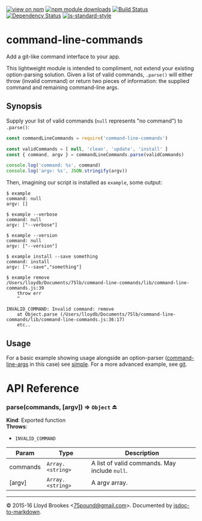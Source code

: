 [![view on npm](http://img.shields.io/npm/v/command-line-commands.svg)](https://www.npmjs.org/package/command-line-commands)
[![npm module downloads](http://img.shields.io/npm/dt/command-line-commands.svg)](https://www.npmjs.org/package/command-line-commands)
[![Build Status](https://travis-ci.org/75lb/command-line-commands.svg?branch=master)](https://travis-ci.org/75lb/command-line-commands)
[![Dependency Status](https://david-dm.org/75lb/command-line-commands.svg)](https://david-dm.org/75lb/command-line-commands)
[![js-standard-style](https://img.shields.io/badge/code%20style-standard-brightgreen.svg)](https://github.com/feross/standard)

# command-line-commands
Add a git-like command interface to your app.

This lightweight module is intended to compliment, not extend your existing option-parsing solution. Given a list of valid commands, `.parse()` will either throw (invalid command) or return two pieces of information: the supplied command and remaining command-line args.

## Synopsis

Supply your list of valid commands (`null` represents "no command") to `.parse()`:
```js
const commandLineCommands = require('command-line-commands')

const validCommands = [ null, 'clean', 'update', 'install' ]
const { command, argv } = commandLineCommands.parse(validCommands)

console.log('command: %s', command)
console.log('argv: %s', JSON.stringify(argv))
```

Then, imagining our script is installed as `example`, some output:
```
$ example
command: null
argv: []

$ example --verbose
command: null
argv: ["--verbose"]

$ example --version
command: null
argv: ["--version"]

$ example install --save something
command: install
argv: ["--save","something"]

$ example remove
/Users/lloydb/Documents/75lb/command-line-commands/lib/command-line-commands.js:39
    throw err
    ^

INVALID_COMMAND: Invalid command: remove
    at Object.parse (/Users/lloydb/Documents/75lb/command-line-commands/lib/command-line-commands.js:36:17)
    etc..
```

## Usage
For a basic example showing usage alongside an option-parser ([command-line-args](https://github.com/75lb/command-line-args) in this case) see [simple](simple). For a more advanced example, see [git](git).

# API Reference
<a name="exp_module_command-line-commands--parse"></a>

### parse(commands, [argv]) ⇒ <code>Object</code> ⏏
**Kind**: Exported function  
**Throws**:

- `INVALID_COMMAND`


| Param | Type | Description |
| --- | --- | --- |
| commands | <code>Array.&lt;string&gt;</code> | A list of valid commands. May include `null`. |
| [argv] | <code>Array.&lt;string&gt;</code> | A argv array. |


* * *

&copy; 2015-16 Lloyd Brookes \<75pound@gmail.com\>. Documented by [jsdoc-to-markdown](https://github.com/jsdoc2md/jsdoc-to-markdown).
